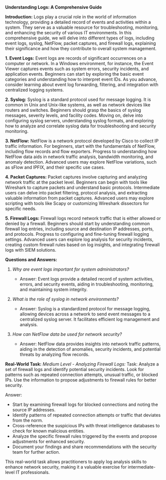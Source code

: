 **Understanding Logs: A Comprehensive Guide**

**Introduction:**
Logs play a crucial role in the world of information technology, providing a detailed record of events and activities within a system. They serve as a valuable resource for troubleshooting, monitoring, and enhancing the security of various IT environments. In this comprehensive guide, we will delve into different types of logs, including event logs, syslog, NetFlow, packet captures, and firewall logs, explaining their significance and how they contribute to overall system management.

**1. Event Logs:**
Event logs are records of significant occurrences on a computer or network. In a Windows environment, for instance, the Event Viewer captures events such as system errors, security incidents, and application events. Beginners can start by exploring the basic event categories and understanding how to interpret event IDs. As you advance, consider learning about event log forwarding, filtering, and integration with centralized logging systems.

**2. Syslog:**
Syslog is a standard protocol used for message logging. It is common in Unix and Unix-like systems, as well as network devices like routers and switches. Beginners should grasp the basics of syslog messages, severity levels, and facility codes. Moving on, delve into configuring syslog servers, understanding syslog formats, and exploring how to analyze and correlate syslog data for troubleshooting and security monitoring.

**3. NetFlow:**
NetFlow is a network protocol developed by Cisco to collect IP traffic information. For beginners, start with the fundamentals of NetFlow, including flow records and flow exporters. Progress to understanding how NetFlow data aids in network traffic analysis, bandwidth monitoring, and anomaly detection. Advanced users may explore NetFlow variations, such as sFlow and IPFIX, and their specific use cases.

**4. Packet Captures:**
Packet captures involve capturing and analyzing network traffic at the packet level. Beginners can begin with tools like Wireshark to capture packets and understand basic protocols. Intermediate users can delve into packet filtering, protocol analysis, and extracting valuable information from packet captures. Advanced users may explore scripting with tools like Scapy or customizing Wireshark dissectors for specific needs.

**5. Firewall Logs:**
Firewall logs record network traffic that is either allowed or denied by a firewall. Beginners should start by understanding common firewall log entries, including source and destination IP addresses, ports, and protocols. Progress to configuring and fine-tuning firewall logging settings. Advanced users can explore log analysis for security incidents, creating custom firewall rules based on log insights, and integrating firewall logs with SIEM solutions.

**Questions and Answers:**
1. *Why are event logs important for system administrators?*
   - Answer: Event logs provide a detailed record of system activities, errors, and security events, aiding in troubleshooting, monitoring, and maintaining system integrity.

2. *What is the role of syslog in network environments?*
   - Answer: Syslog is a standardized protocol for message logging, allowing devices across a network to send event messages to a centralized syslog server. It facilitates efficient log management and analysis.

3. *How can NetFlow data be used for network security?*
   - Answer: NetFlow data provides insights into network traffic patterns, aiding in the detection of anomalies, security incidents, and potential threats by analyzing flow records.

**Real-World Task:**
*Medium Level - Analyzing Firewall Logs:*
Task: Analyze a set of firewall logs and identify potential security incidents. Look for patterns such as repeated connection attempts, unusual traffic, or blocked IPs. Use the information to propose adjustments to firewall rules for better security.

Answer: 
- Start by examining firewall logs for blocked connections and noting the source IP addresses.
- Identify patterns of repeated connection attempts or traffic that deviates from the norm.
- Cross-reference the suspicious IPs with threat intelligence databases to check for known malicious entities.
- Analyze the specific firewall rules triggered by the events and propose adjustments for enhanced security.
- Document your findings and share recommendations with the security team for further action.

This real-world task allows practitioners to apply log analysis skills to enhance network security, making it a valuable exercise for intermediate-level IT professionals.
